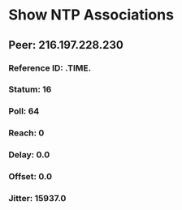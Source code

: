 

# Show NTP Associations
## Peer: 216.197.228.230
### Reference ID: .TIME.
### Statum: 16
### Poll: 64
### Reach: 0
### Delay: 0.0
### Offset: 0.0
### Jitter: 15937.0